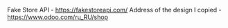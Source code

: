 Fake Store API - https://fakestoreapi.com/
Address of the design I copied - https://www.odoo.com/ru_RU/shop